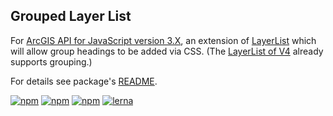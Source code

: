Grouped Layer List
------------------

For [ArcGIS API for JavaScript version 3.X], an extension of [LayerList] which will allow group headings to be added via CSS. (The [LayerList of V4][LayerListV4] already supports grouping.)

For details see package's [README](packages/grouped-layer-list/README.md).

[![npm](https://img.shields.io/npm/v/@wsdot/grouped-layer-list.svg?style=flat-square)][package]
[![npm](https://img.shields.io/npm/l/@wsdot/grouped-layer-list.svg?style=flat-square)][package]
[![npm](https://img.shields.io/npm/dm/@wsdot/grouped-layer-list.svg?style=flat-square)][package]
[![lerna](https://img.shields.io/badge/maintained%20with-lerna-cc00ff.svg)](https://lernajs.io/)

[ArcGIS API for JavaScript version 3.X]:https://developers.arcgis.com/javascript/3
[LayerList]:https://developers.arcgis.com/javascript/3/jsapi/layerlist-amd.html
[LayerListV4]:https://developers.arcgis.com/javascript/latest/api-reference/esri-widgets-LayerList.html
[package]:https://www.npmjs.org/package/@wsdot/grouped-layer-list